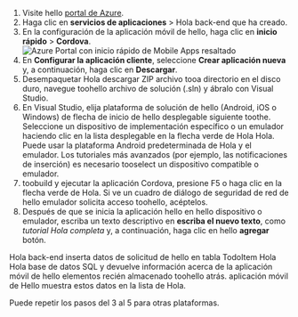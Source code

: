 
1. Visite hello [portal de Azure].
2. Haga clic en **servicios de aplicaciones** > Hola back-end que ha creado.
3. En la configuración de la aplicación móvil de hello, haga clic en **inicio rápido** > **Cordova**.
![Azure Portal con inicio rápido de Mobile Apps resaltado][quickstart]
4. En **Configurar la aplicación cliente**, seleccione **Crear aplicación nueva** y, a continuación, haga clic en **Descargar**.
2. Desempaquetar Hola descargar ZIP archivo tooa directorio en el disco duro, navegue toohello archivo de solución (.sln) y ábralo con Visual Studio.
3. En Visual Studio, elija plataforma de solución de hello (Android, iOS o Windows) de flecha de inicio de hello desplegable siguiente toothe. Seleccione un dispositivo de implementación específico o un emulador haciendo clic en la lista desplegable en la flecha verde de Hola Hola. Puede usar la plataforma Android predeterminada de Hola y el emulador. Los tutoriales más avanzados (por ejemplo, las notificaciones de inserción) es necesario tooselect un dispositivo compatible o emulador.
4. toobuild y ejecutar la aplicación Cordova, presione F5 o haga clic en la flecha verde de Hola. Si ve un cuadro de diálogo de seguridad de red de hello emulador solicita acceso toohello, acéptelos.
5. Después de que se inicia la aplicación hello en hello dispositivo o emulador, escriba un texto descriptivo en **escriba el nuevo texto**, como *tutorial Hola completa* y, a continuación, haga clic en hello **agregar** botón.

Hola back-end inserta datos de solicitud de hello en tabla TodoItem Hola Hola base de datos SQL y devuelve información acerca de la aplicación móvil de hello elementos recién almacenado toohello atrás. aplicación móvil de Hello muestra estos datos en la lista de Hola.

Puede repetir los pasos del 3 al 5 para otras plataformas.

<!-- Images. -->
[quickstart]: ./media/app-service-mobile-configure-new-backend/quickstart.png

<!-- URLs -->
[portal de Azure]: https://portal.azure.com/
